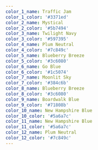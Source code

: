 ```yaml
---
color_1_name: Traffic Jam
color_1_color: '#3371ed'
color_2_name: Mystical
color_2_color: '#5b7494'
color_3_name: Twilight Navy
color_3_color: '#597395'
color_4_name: Plum Neutral
color_4_color: '#7c849c'
color_5_name: Blueberry Breeze
color_5_color: '#3c6080'
color_6_name: Go Blue
color_6_color: '#1c5074'
color_7_name: Moonlit Sky
color_7_color: '#384c6b'
color_8_name: Blueberry Breeze
color_8_color: '#3c6080'
color_9_name: Boardwalk Blue
color_9_color: '#71808b'
color_10_name: New Hampshire Blue
color_10_color: '#5a6a7c'
color_11_name: New Hampshire Blue
color_11_color: '#5a6a7c'
color_12_name: Plum Neutral
color_12_color: '#7c849c'
---
```

